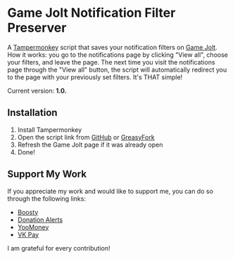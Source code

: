 # Game Jolt Notification Filter Preserver

A [Tampermonkey](https://github.com/Tampermonkey/tampermonkey) script that saves your notification filters on [Game Jolt](https://gamejolt.com/). How it works: you go to the notifications page by clicking "View all", choose your filters, and leave the page. The next time you visit the notifications page through the "View all" button, the script will automatically redirect you to the page with your previously set filters. It's THAT simple!

Current version: **1.0.**

## Installation

1. Install Tampermonkey
2. Open the script link from [GitHub](https://github.com/RushanM/GameJolt-Notification-Filter-Preserver/raw/main/Game%20Jolt%20Notification%20Filter%20Preserver.js) or [GreasyFork](https://greasyfork.org/ru/scripts/496844-game-jolt-russian-translation)
3. Refresh the Game Jolt page if it was already open
4. Done!

## Support My Work
If you appreciate my work and would like to support me, you can do so through the following links:
* [Boosty](https://boosty.to/rushanm)
* [Donation Alerts](https://www.donationalerts.com/r/deflecta)
* [YooMoney](https://yoomoney.ru/to/410015215253910)
* [VK Pay](https://vk.me/moneysend/deflecta)

I am grateful for every contribution!